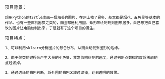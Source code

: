 项目背景：

    想用Python的turtle库画一幅精美的图片，在网上找了很多，基本都是烟花，五角星等基本的作品。也有一些画机器猫之类的，而且都是利用圆、矩形等绘制规则图形居多。自己想把自己喜欢的图片让电脑绘制出来，于是就有了这个项目的诞生。
    
项目特点：

    1、可以利用sklearn分析图片的颜色分布，从而自动找到图形的边缘。
    
    2、由于聚类的过程会产生大量的小色块，非常影响绘制的速度，通过判断点数和跨度将稀疏的点过滤掉。
    
    3、通过边缘的白色判断，将外围的白色区域过滤掉，达到透明的效果。
